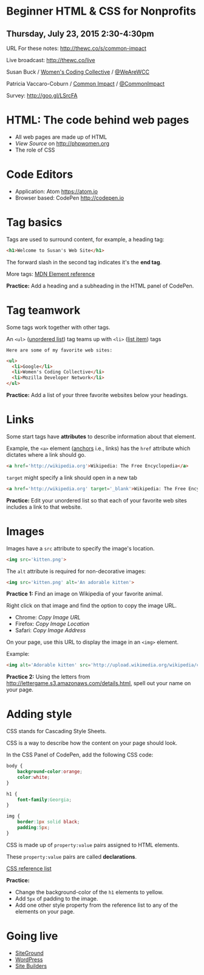 # Beginner HTML & CSS for Nonprofits
## Thursday, July 23, 2015 2:30-4:30pm

URL For these notes: <http://thewc.co/s/common-impact>

Live broadcast: <http://thewc.co/live>

Susan Buck / [Women's Coding Collective](http://thewc.co) / [@WeAreWCC](https://twitter.com/WeAreWCC)

Patricia Vaccaro-Coburn / [Common Impact](http://commonimpact.org/) / [@CommonImpact](https://twitter.com/commonimpact)

Survey: <http://goo.gl/LSrcFA>

# HTML: The code behind web pages
* All web pages are made up of HTML
* *View Source* on <http://phpwomen.org>
* The role of CSS


# Code Editors
* Application: Atom <https://atom.io>
* Browser based: CodePen <http://codepen.io>


# Tag basics
Tags are used to surround content, for example, a heading tag:

```html
<h1>Welcome to Susan's Web Site</h1>
```

The forward slash in the second tag indicates it's the **end tag**.

More tags: [MDN Element reference](https://developer.mozilla.org/en-US/docs/Web/HTML/Element?redirectlocale=en-US&redirectslug=HTML%2FElement)

**Practice:** Add a heading and a subheading in the HTML panel of CodePen.


# Tag teamwork
Some tags work together with other tags.

An `<ul>` ([unordered list](https://developer.mozilla.org/en-US/docs/Web/HTML/Element/ul)) tag teams up with `<li>` ([list item](https://developer.mozilla.org/en-US/docs/Web/HTML/Element/li)) tags

	Here are some of my favorite web sites:

```html
<ul>
  <li>Google</li>
  <li>Women's Coding Collective</li>
  <li>Mozilla Developer Network</li>
</ul>
```

**Practice:** Add a list of your three favorite websites below your headings.


# Links
Some start tags have **attributes** to describe information about that element.

Example, the `<a>` element ([anchors](https://developer.mozilla.org/en-US/docs/Web/HTML/Element/a) i.e., links) has the `href` attribute which dictates where a link should go.

```html
<a href='http://wikipedia.org'>Wikipedia: The Free Encyclopedia</a>
```

`target` might specify a link should open in a new tab

```html
<a href='http://wikipedia.org' target='_blank'>Wikipedia: The Free Encyclopedia</a>
```

**Practice:** Edit your unordered list so that each of your favorite web sites includes a link to that website.


# Images

Images have a `src` attribute to specify the image's location.

```html
<img src='kitten.png'>
```

The `alt` attribute is required for non-decorative images:

```html
<img src='kitten.png' alt='An adorable kitten'>
```

**Practice 1:** Find an image on Wikipedia of your favorite animal.

Right click on that image and find the option to copy the image URL.

* Chrome: *Copy Image URL*
* Firefox: *Copy Image Location*
* Safari: *Copy Image Address*

On your page, use this URL to display the image in an `<img>` element.

Example:

```html
<img alt='Adorable kitten' src='http://upload.wikimedia.org/wikipedia/commons/thumb/0/06/Kitten_in_Rizal_Park%2C_Manila.jpg/340px-Kitten_in_Rizal_Park%2C_Manila.jpg'>
```
**Practice 2:** Using the letters from <http://lettergame.s3.amazonaws.com/details.html>, spell out your name on your page.


# Adding style

CSS stands for Cascading Style Sheets.

CSS is a way to describe how the content on your page should look.

In the CSS Panel of CodePen, add the following CSS code:

```css
body {
	background-color:orange;
	color:white;
}

h1 {
	font-family:Georgia;
}

img {
	border:1px solid black;
	padding:5px;
}
```

CSS is made up of `property:value` pairs assigned to HTML elements.

These `property:value` pairs are called **declarations**.

[CSS reference list](https://developer.mozilla.org/en-US/docs/Web/CSS/Reference)

**Practice:**

* Change the background-color of the `h1` elements to yellow.
* Add `5px` of padding to the image.
* Add one other style property from the reference list to any of the elements on your page.


# Going live

+ [SiteGround](http://siteground.com/index.htm?afcode=bf90ce97069361478ba4f2426b5f9d4d)
+ [WordPress](http://wordpress.org)
+ [Site Builders](http://www.websitebuilderexpert.com)
